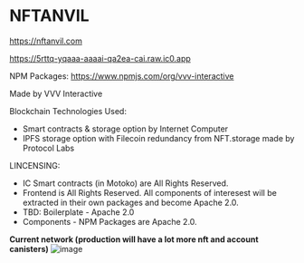 # NFTANVIL 

https://nftanvil.com

https://5rttq-yqaaa-aaaai-qa2ea-cai.raw.ic0.app

NPM Packages: https://www.npmjs.com/org/vvv-interactive

Made by VVV Interactive

Blockchain Technologies Used:

+ Smart contracts & storage option by Internet Computer
+ IPFS storage option with Filecoin redundancy from NFT.storage made by Protocol Labs



LINCENSING: 
+ IC Smart contracts (in Motoko) are All Rights Reserved.
+ Frontend is All Rights Reserved. All components of interesest will be extracted in their own packages and become Apache 2.0.
+ TBD: Boilerplate - Apache 2.0
+ Components - NPM Packages are Apache 2.0.


**Current network (production will have a lot more nft and account canisters)**
![image](https://user-images.githubusercontent.com/24810/141624169-80d4bc93-cc57-48ee-b1ca-d878c8dc6f13.png)

